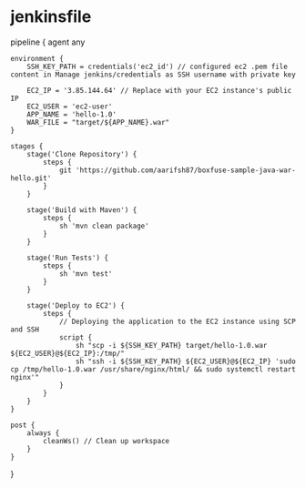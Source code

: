 # jenkinsfile

pipeline {
    agent any

    environment {
        SSH_KEY_PATH = credentials('ec2_id') // configured ec2 .pem file content in Manage jenkins/credentials as SSH username with private key

        EC2_IP = '3.85.144.64' // Replace with your EC2 instance's public IP
        EC2_USER = 'ec2-user'
        APP_NAME = 'hello-1.0'
        WAR_FILE = "target/${APP_NAME}.war"
    }

    stages {
        stage('Clone Repository') {
            steps {
                git 'https://github.com/aarifsh87/boxfuse-sample-java-war-hello.git'
            }
        }

        stage('Build with Maven') {
            steps {
                sh 'mvn clean package'
            }
        }

        stage('Run Tests') {
            steps {
                sh 'mvn test'
            }
        }

        stage('Deploy to EC2') {
            steps {
                // Deploying the application to the EC2 instance using SCP and SSH
                script {
                    sh "scp -i ${SSH_KEY_PATH} target/hello-1.0.war ${EC2_USER}@${EC2_IP}:/tmp/"
                    sh "ssh -i ${SSH_KEY_PATH} ${EC2_USER}@${EC2_IP} 'sudo cp /tmp/hello-1.0.war /usr/share/nginx/html/ && sudo systemctl restart nginx'"
                }
            }
        }
    }

    post {
        always {
            cleanWs() // Clean up workspace
        }
    }
}
